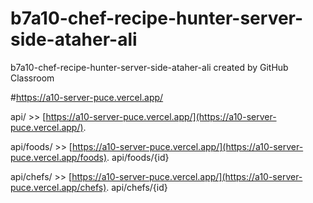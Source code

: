 # b7a10-chef-recipe-hunter-server-side-ataher-ali
b7a10-chef-recipe-hunter-server-side-ataher-ali created by GitHub Classroom

#https://a10-server-puce.vercel.app/

api/ >> [https://a10-server-puce.vercel.app/](https://a10-server-puce.vercel.app/).

api/foods/ >> [https://a10-server-puce.vercel.app/](https://a10-server-puce.vercel.app/foods).
api/foods/{id}

api/chefs/ >> [https://a10-server-puce.vercel.app/](https://a10-server-puce.vercel.app/chefs).
api/chefs/{id}
